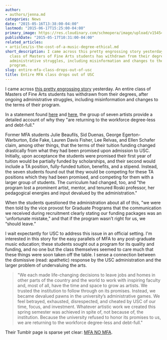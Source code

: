 ```yaml
---
author:
- authors/jenna.md
categories: News
date: "2015-05-16T13:38:00-04:00"
lastmod: "2015-06-17T15:25:00-04:00"
primary_image: https://res.cloudinary.com/schmopera/image/upload/v1545409169/media/webhook-uploads/1431872837016/Doheny.jpg.jpg
publishDate: "2015-05-17T10:31:00-04:00"
related_articles:
- articles/is-the-cost-of-a-music-degree-ethical.md
short_description: I came across this pretty engrossing story yesterday. An entire
  class of Masters of Fine Arts students has withdrawn from their degrees, after ongoing
  administrative struggles, including misinformation and changes to the terms of their
  program.
slug: entire-mfa-class-drops-out-of-usc
title: Entire MFA class drops out of USC
---
```


I came across [this pretty engrossing story](http://www.artandeducation.net/school_watch/entire-usc-mfa-1st-year-class-is-dropping-out/) yesterday. An entire class of Masters of Fine Arts students has withdrawn from their degrees, after ongoing administrative struggles, including misinformation and changes to the terms of their program.

In a statement found [here](http://www.artandeducation.net/school_watch/entire-usc-mfa-1st-year-class-is-dropping-out/) and [here](http://mfanomfa.tumblr.com/), the group of seven artists provide a detailed account of why they "are returning to the workforce degree-less and debt-full."

Former MFA students Julie Beaufils, Sid Duenas, George Egerton-Warburton, Edie Fake, Lauren Davis Fisher, Lee Relvas, and Ellen Schafer claim, among other things, that the terms of their tuition funding changed drastically from what they had been promised upon admission to USC. Initially, upon acceptance the students were promised their first year of tuition would be partially funded by scholarships, and their second would include a TA position, fully-funded tuition, benefits, and a stipend. Instead, the seven students found out that they would be competing for these TA positions which they had been promised, and competing for them with a larger group of students. The curriculum had changed, too, and "the program lost a prominent artist, mentor, and tenured Roski professor, her pedagogical energies and input devalued by the administration."

When the students questioned the administration about all of this, "we were then told by the vice provost for Graduate Programs that the communication we received during recruitment clearly stating our funding packages was an 'unfortunate mistake," and that if the program wasn’t right for us, we “should leave.”

I wait expectantly for USC to address this issue in an official setting. I'm interested in this story for the easy parallels of MFA to any post-graduate music education; these students sought out a program for its quality and funding, and no one but the class themselves seemed to care much that these things were soon taken off the table. I sense a connection between the dismissive (read: apathetic) response by the USC administration and the larger problem of undervaluing the arts.

>"We each made life-changing decisions to leave jobs and homes in other parts of the country and the world to work with inspiring faculty and, most of all, have the time and space to grow as artists. We trusted the institution to follow through on its promises. Instead, we became devalued pawns in the university’s administrative games. We feel betrayed, exhausted, disrespected, and cheated by USC of our time, focus, and investment. Whatever artistic work we created this spring semester was achieved in spite of, not because of, the institution. Because the university refused to honor its promises to us, we are returning to the workforce degree-less and debt-full."

Their Tumblr page is sparse yet clear: [MFA NO MFA](http://mfanomfa.tumblr.com/).
